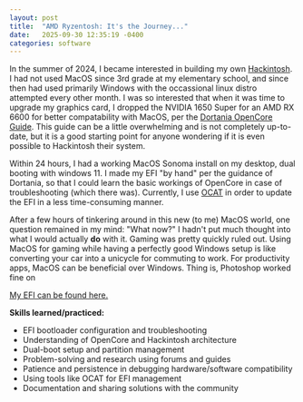 ```yaml
---
layout: post
title:  "AMD Ryzentosh: It's the Journey..."
date:   2025-09-30 12:35:19 -0400
categories: software
---
```


In the summer of 2024, I became interested in building my own [Hackintosh](https://en.wikipedia.org/wiki/Hackintosh). I had not used MacOS since 3rd grade at my elementary school, and since then had used primarily Windows with the occassional linux distro attempted every other month. I was so interested that when it was time to upgrade my graphics card, I dropped the NVIDIA 1650 Super for an AMD RX 6600 for better compatability with MacOS, per the [Dortania OpenCore Guide](https://dortania.github.io/OpenCore-Install-Guide/). This guide can be a little overwhelming and is not completely up-to-date, but it is a good starting point for anyone wondering if it is even possible to Hackintosh their system.

Within 24 hours, I had a working MacOS Sonoma install on my desktop, dual booting with windows 11. I made my EFI "by hand" per the guidance of Dortania, so that I could learn the basic workings of OpenCore in case of troubleshooting (which there was). Currently, I use [OCAT](https://github.com/ic005k/OCAuxiliaryTools) in order to update the EFI in a less time-consuming manner.

After a few hours of tinkering around in this new (to me) MacOS world, one question remained in my mind: "What now?" I hadn't put much thought into what I would actually **do** with it. Gaming was pretty quickly ruled out. Using MacOS for gaming while having a perfectly good Windows setup is like converting your car into a unicycle for commuting to work. For productivity apps, MacOS can be beneficial over Windows. Thing is, Photoshop worked fine on 

[My EFI can be found here.](https://github.com/patricksmill/AMDRyzentoshEFI)

**Skills learned/practiced:**

* EFI bootloader configuration and troubleshooting
* Understanding of OpenCore and Hackintosh architecture
* Dual-boot setup and partition management
* Problem-solving and research using forums and guides
* Patience and persistence in debugging hardware/software compatibility
* Using tools like OCAT for EFI management
* Documentation and sharing solutions with the community
